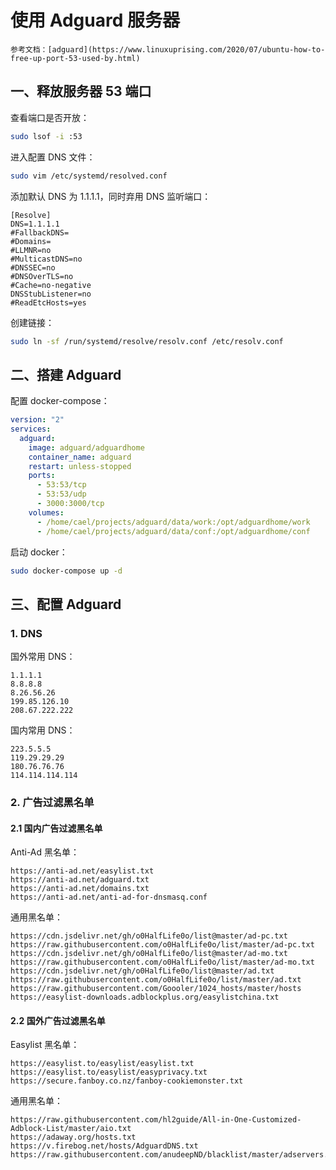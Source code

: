 # 使用 Adguard 服务器

```admonish info
参考文档：[adguard](https://www.linuxuprising.com/2020/07/ubuntu-how-to-free-up-port-53-used-by.html)
```

## 一、释放服务器 53 端口

查看端口是否开放：

```sh
sudo lsof -i :53
```

进入配置 DNS 文件：

```sh
sudo vim /etc/systemd/resolved.conf
```

添加默认 DNS 为 1.1.1.1，同时弃用 DNS 监听端口：

```
[Resolve]
DNS=1.1.1.1
#FallbackDNS=
#Domains=
#LLMNR=no
#MulticastDNS=no
#DNSSEC=no
#DNSOverTLS=no
#Cache=no-negative
DNSStubListener=no
#ReadEtcHosts=yes
```

创建链接：

```sh
sudo ln -sf /run/systemd/resolve/resolv.conf /etc/resolv.conf
```

## 二、搭建 Adguard

配置 docker-compose：

```yaml
version: "2"
services:
  adguard:
    image: adguard/adguardhome
    container_name: adguard
    restart: unless-stopped
    ports:
      - 53:53/tcp
      - 53:53/udp
      - 3000:3000/tcp
    volumes:
      - /home/cael/projects/adguard/data/work:/opt/adguardhome/work
      - /home/cael/projects/adguard/data/conf:/opt/adguardhome/conf
```

启动 docker：

```sh
sudo docker-compose up -d
```

## 三、配置 Adguard

### 1. DNS

国外常用 DNS：

```
1.1.1.1
8.8.8.8
8.26.56.26
199.85.126.10
208.67.222.222
```

国内常用 DNS：

```
223.5.5.5
119.29.29.29
180.76.76.76
114.114.114.114
```

### 2. 广告过滤黑名单

#### 2.1 国内广告过滤黑名单

Anti-Ad 黑名单：

```
https://anti-ad.net/easylist.txt
https://anti-ad.net/adguard.txt
https://anti-ad.net/domains.txt
https://anti-ad.net/anti-ad-for-dnsmasq.conf
```

通用黑名单：

```
https://cdn.jsdelivr.net/gh/o0HalfLife0o/list@master/ad-pc.txt
https://raw.githubusercontent.com/o0HalfLife0o/list/master/ad-pc.txt
https://cdn.jsdelivr.net/gh/o0HalfLife0o/list@master/ad-mo.txt
https://raw.githubusercontent.com/o0HalfLife0o/list/master/ad-mo.txt
https://cdn.jsdelivr.net/gh/o0HalfLife0o/list@master/ad.txt
https://raw.githubusercontent.com/o0HalfLife0o/list/master/ad.txt
https://raw.githubusercontent.com/Goooler/1024_hosts/master/hosts
https://easylist-downloads.adblockplus.org/easylistchina.txt

```

#### 2.2 国外广告过滤黑名单

Easylist 黑名单：

```
https://easylist.to/easylist/easylist.txt
https://easylist.to/easylist/easyprivacy.txt
https://secure.fanboy.co.nz/fanboy-cookiemonster.txt
```

通用黑名单：

```
https://raw.githubusercontent.com/hl2guide/All-in-One-Customized-Adblock-List/master/aio.txt
https://adaway.org/hosts.txt
https://v.firebog.net/hosts/AdguardDNS.txt
https://raw.githubusercontent.com/anudeepND/blacklist/master/adservers.txt
```
